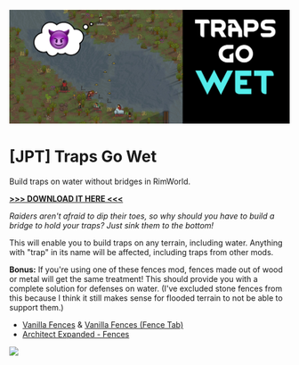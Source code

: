 ![Preview](About/Preview.png)

# [JPT] Traps Go Wet
Build traps on water without bridges in RimWorld. 

[**>>> DOWNLOAD IT HERE <<<**](https://github.com/jptrrs/TrapsGoWet/releases/latest)

_Raiders aren't afraid to dip their toes, so why should you have to build a bridge to hold your traps? Just sink them to the bottom!_

This will enable you to build traps on any terrain, including water. Anything with "trap" in its name will be affected, including traps from other mods.

**Bonus:** If you're using one of these fences mod, fences made out of wood or metal will get the same treatment! This should provide you with a complete solution for defenses on water. (I've excluded stone fences from this because I think it still makes sense for flooded terrain to not be able to support them.)
<ul>
<li><a href="https://steamcommunity.com/sharedfiles/filedetails/?id=1803445973">Vanilla Fences</a> & <a href="https://steamcommunity.com/sharedfiles/filedetails/?id=1870822299">Vanilla Fences (Fence Tab)</a></li>
<li><a href="https://steamcommunity.com/sharedfiles/filedetails/?id=2050680665">Architect Expanded - Fences</a>
</li>
</ul>


<a href="http://ko-fi.com/jptrrs"><img src="https://i.imgur.com/r686EX5.png"/></a>
